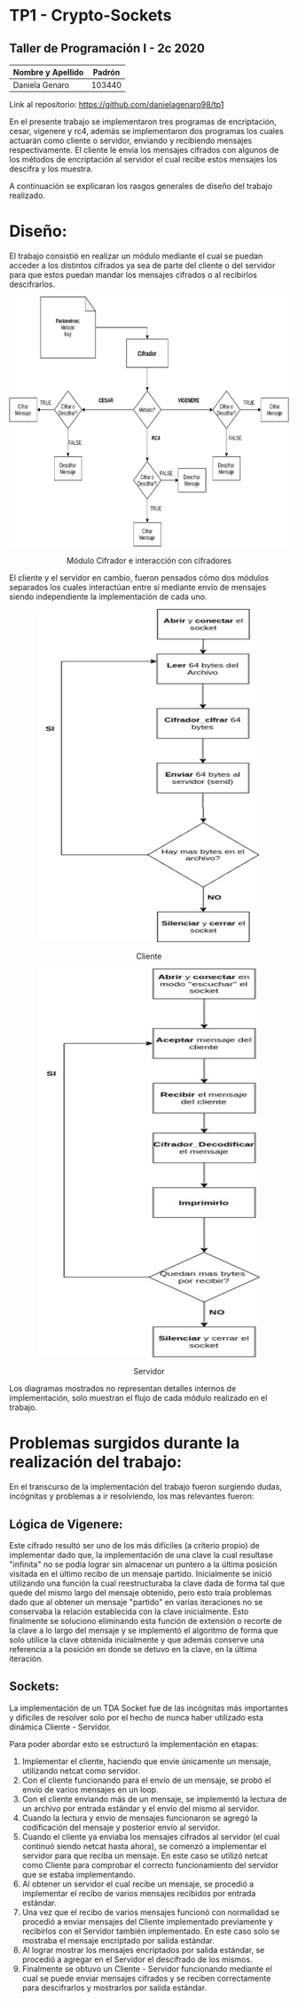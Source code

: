 # TP1 - Crypto-Sockets
## Taller de Programación I - 2c 2020

| Nombre y Apellido | Padrón | 
| ----------- | ----------- |
| Daniela Genaro | 103440 |

Link al repositorio: https://github.com/danielagenaro98/tp1

En el presente trabajo se implementaron tres programas de encriptación, cesar, vigenere y rc4, además se implementaron dos programas los cuales actuarán como cliente o servidor, enviando y recibiendo mensajes respectivamente.
El cliente le envía los mensajes cifrados con algunos de los métodos de encriptación al servidor el cual recibe estos mensajes los descifra y los muestra.

A continuación se explicaran los rasgos generales de diseño del trabajo realizado.

# Diseño:

El trabajo consistió en realizar un módulo mediante el cual se puedan acceder a los distintos cifrados ya sea de parte del cliente o del servidor para que estos puedan mandar los mensajes cifrados o al recibirlos descifrarlos.

<p align="center">
 
<img src="Imagenes/TP1-Cifrador.jpg" title="Módulo Cifrador e interacción con cifradores" width="600" height="450">
<div align="center">Módulo Cifrador e interacción con cifradores</div>
 
</p>

El cliente y el servidor en cambio, fueron pensados cómo dos módulos separados los cuales interactúan entre sí mediante envío de mensajes siendo independiente la implementación de cada uno.

<p align="center">
 
<img src="Imagenes/TP1-Cliente.jpg" title="Cliente" width="400" height="600">
<div align="center">Cliente</div>
 
</p>

<p align="center">
 
<img src="Imagenes/TP1-Servidor.jpg" title="Servidor" width="400" height="700">
<div align="center">Servidor</div>
 
</p>

Los diagramas mostrados no representan detalles internos de implementación, solo muestran el flujo de cada módulo realizado en el trabajo.

# Problemas surgidos durante la realización del trabajo:

En el transcurso de la implementación del trabajo fueron surgiendo dudas, incógnitas y problemas a ir resolviendo, los mas relevantes fueron:

## Lógica de Vigenere:

Este cifrado resultó ser uno de los más difíciles (a criterio propio) de implementar dado que, la implementación de una clave la cual resultase "infinita" no se podía lograr sin almacenar un puntero a la última posición visitada en el último recibo de un mensaje partido.
Inicialmente se inició utilizando una función la cual reestructuraba la clave dada de forma tal que quede del mismo largo del mensaje obtenido, pero esto traía problemas dado que al obtener un mensaje "partido" en varias iteraciones no se conservaba la relación establecida con la clave inicialmente.
Esto finalmente se soluciono eliminando esta función de extensión o recorte de la clave a lo largo del mensaje y se implementó el algoritmo de forma que solo utilice la clave obtenida inicialmente y que además conserve una referencia a la posición en donde se detuvo en la clave, en la última iteración.

## Sockets:

La implementación de un TDA Socket fue de las incógnitas más importantes y difíciles de resolver solo por el hecho de nunca haber utilizado esta dinámica Cliente - Servidor. 

Para poder abordar esto se estructuró la implementación en etapas:

1) Implementar el cliente, haciendo que envie únicamente un mensaje, utilizando netcat como servidor.
2) Con el cliente funcionando para el envío de un mensaje, se probó el envío de varios mensajes en un loop.
3) Con el cliente enviando más de un mensaje, se implementó la lectura de un archivo por entrada estándar y el envío del mismo al servidor.
4) Cuando la lectura y envío de mensajes funcionaron se agregó la codificación del mensaje y posterior envío al servidor.
5) Cuando el cliente ya enviaba los mensajes cifrados al servidor (el cual continuó siendo netcat hasta ahora), se comenzó a implementar el servidor para que reciba un mensaje. En este caso se utilizó netcat como Cliente para comprobar el correcto funcionamiento del servidor que se estaba implementando.
6) Al obtener un servidor el cual recibe un mensaje, se procedió a implementar el recibo de varios mensajes recibidos por entrada estándar.
7) Una vez que el recibo de varios mensajes funcionó con normalidad se procedió a enviar mensajes del Cliente implementado previamente y recibirlos con el Servidor también implementado. En este caso solo se mostraba el mensaje encriptado por salida estándar.
8) Al lograr mostrar los mensajes encriptados por salida estándar, se procedió a agregar en el Servidor el descifrado de los mismos.
9) Finalmente se obtuvo un Cliente - Servidor funcionando mediante el cual se puede enviar mensajes cifrados y se reciben correctamente para descifrarlos y mostrarlos por salida estándar.
